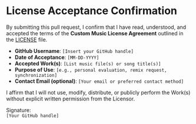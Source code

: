 # License Acceptance Confirmation

By submitting this pull request, I confirm that I have read, understood, and accepted the terms of the **Custom Music License Agreement** outlined in the [LICENSE](https://raw.githubusercontent.com/thaumaturgists/Music-License-Repository/main/LICENSE.md) file.

- **GitHub Username**: `[Insert your GitHub handle]`
- **Date of Acceptance**: `[MM-DD-YYYY]`
- **Accepted Work(s)**: `[List music file(s) or song title(s)]`
- **Purpose of Use**: `[e.g., personal evaluation, remix request, synchronization]`
- **Contact Email (optional)**: `[Your email or preferred contact method]`

I affirm that I will not use, modify, distribute, or publicly perform the Work(s) without explicit written permission from the Licensor.

Signature:  
`[Your GitHub handle]`
